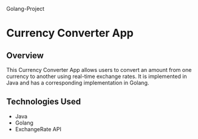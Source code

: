 Golang-Project

# Currency Converter App

## Overview
This Currency Converter App allows users to convert an amount from one currency to another using real-time exchange rates. It is implemented in Java and has a corresponding implementation in Golang.

## Technologies Used
- Java
- Golang
- ExchangeRate API


